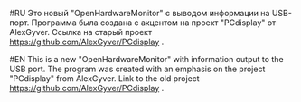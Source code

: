#RU
Это новый "OpenHardwareMonitor" с выводом информации на USB-порт. 
Программа была создана с акцентом на проект "PCdisplay" от AlexGyver.
Ссылка на старый проект https://github.com/AlexGyver/PCdisplay .

#EN
This is a new "OpenHardwareMonitor" with information output to the USB port. 
The program was created with an emphasis on the project "PCdisplay" from AlexGyver. 
Link to the old project https://github.com/AlexGyver/PCdisplay .